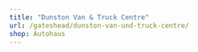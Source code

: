 ```yaml
---
title: "Dunston Van & Truck Centre"
url: /gateshead/dunston-van-und-truck-centre/
shop: Autohaus
---
```

